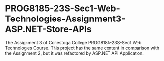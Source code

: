 # PROG8185-23S-Sec1-Web-Technologies-Assignment3-ASP.NET-Store-APIs
The Assignment 3 of Conestoga College PROG8185-23S-Sec1 Web Technologies Course. This project has the same content in comparison with the Assignment 2, but it was refactored by ASP.NET API Application.
